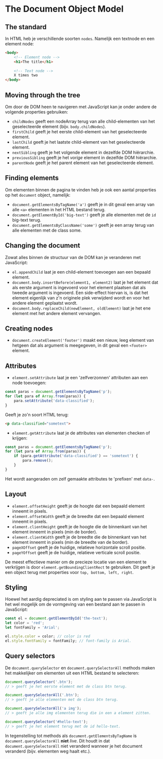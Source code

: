 # The Document Object Model

## The standard
In HTML heb je verschillende soorten `nodes`. Namelijk een textnode en een element node:

```html
<body>
    <!-- Element node -->
    <h1>The title</h1>
    
    <!-- Text node -->
    X times two
</body>
```
## Moving through the tree
Om door de DOM heen te navigeren met JavaScript kan je onder andere de volgende properties gebruiken:
* `childNodes` geeft een nodeArray terug van alle child-elementen van het geselecteerde element (bijv. `body.childNodes`).
* `firstChild` geeft je het eerste child-element van het geselecteerde element.
* `lastChild` geeft je het laatste child-element van het geselecteerde element.
* `nextSibling` geeft je het volgende element in dezelfde DOM hiërarchie.
* `previousSibling` geeft je het *vorige* element in dezelfde DOM hiërarchie.
* `parentNode` geeft je het parent element van het geselecteerde element.

## Finding elements
Om elementen binnen de pagina te vinden heb je ook een aantal properties op het `document` object, namelijk:
* `document.getElementsByTagName('a')` geeft je in dit geval een array van alle `<a>` elementen in het HTML bestand terug.
* `document.getElementById('big-text')` geeft je alle elementen met de `id` big-text terug.
* `document.getElementsByClassName('some')` geeft je een array terug van alle elementen met de class some.

## Changing the document
Zowat alles binnen de structuur van de DOM kan je veranderen met JavaScript:
* `el.appendChild` laat je een child-element toevoegen aan een bepaald element.
* `document.body.insertBefore(element1, element2)` laat je het element dat als eerste argument is ingevoerd voor het element plaatsen dat als tweede argument is ingevoerd. Een side-effect hiervan is, is dat het element eigenlijk van z'n originele plek verwijderd wordt en voor het andere element geplaatst wordt.
* `document.body.replaceChild(newElement, oldElement)` laat je het ene element met het andere element vervangen.

## Creating nodes
* `document.createElement('footer')` maakt een nieuw, leeg element van hetgeen dat als argument is meegegeven, in dit geval een `<footer>` element.

## Attributes
* `element.setAttribute` laat je een 'zelfverzonnen' attributen aan een node toevoegen:
```js
const paras = document.getElementsByTagName('p');
for (let para of Array.from(paras)) {
    para.setAttribute('data-classified');
}
```
Geeft je zo'n soort HTML terug:
```html
<p data-classified="sometext">
```

* `element.getAttribute` laat je de attributes van elementen checken of krijgen:
```js
const paras = document.getElementsByTagName('p');
for (let para of Array.from(paras)) {
    if (para.getAttribute('data-classified') == 'sometext') {
        para.remove();
    }
}
```
Het wordt aangeraden om zelf gemaakte attributes te 'prefixen' met `data-`.

## Layout
* `element.offsetHeight` geeft je de hoogte dat een bepaald element inneemt in pixels.
* `element.offsetWidth` geeft je de breedte dat een bepaald element inneemt in pixels.
* `element.clientHeight` geeft je de hoogte die de binnenkant van het element inneemt in pixels (min de border).
* `element.clientWidth` geeft je de breedte die de binnenkant van het element inneemt in pixels (min de breedte van de border).
* `pageXOffset` geeft je de huidige, relatieve horizontale scroll positie.
* `pageYOffset` geeft je de huidige, relatieve verticale scroll positie.

De meest effectieve manier om de precieze locatie van een element te verkrijgen is door `element.getBoundingClientRect` te gebruiken. Dit geeft je een object terug met properties voor `top, bottom, left, right`.

## Styling
Hoewel het aardig depreciated is om styling aan te passen via JavaScript is het wel mogelijk om de vormgeving van een bestand aan te passen in JavaScript:

```js
const el = document.getElementById('the-text');
let color = 'red';
let fontFamily = 'Arial';

el.style.color = color; // color is red
el.style.fontFamily = fontFamily; // font-family is Arial.
```

## Query selectors
De `document.querySelector` en `document.querySelectorAll` methods maken het makkelijker om elementen uit een HTML bestand te selecteren:

```js
document.querySelector('.btn');
// > geeft je het eerste element met de class btn terug.

document.querySelectorAll('.btn');
// > geeft je alle elementen met de class btn terug.

document.querySelectorAll('a img');
// > geeft je alle img elementen terug die in een a element zitten.

document.querySelector('#hello-text');
// > geeft je het element terug met de id hello-text.
```
In tegenstelling tot methods als `document.getElementsByTagName` is `document.querySelectorAll` **niet** *live*. Dit houdt in dat `document.querySelectorAll` niet veranderd wanneer je het document veranderd (bijv. elementen weg haalt etc.).